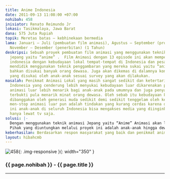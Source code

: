 ```yaml
---
title: Anime Indonesia
date: 2011-09-13 11:08:00 +07:00
nohibah: 458
inisiator: Renato Reimundo Jr
lokasi: Tasikmalaya, Jawa Barat
dana: 575 Juta Rupiah
topik: Meretas batas – kebhinekaan bermedia
lama: Januari – Juli (pembuatan film animasi), Agustus – September (promosi), dan
  November – Desember (penerbitan) (1 Tahun)
deskripsi: Sebuah proyek pembuatan film animasi yang menggunakan teknik animasi 2D
  jepang yaitu “anime” .  Film Animasi dengan 13 episode ini akan memperkenalkan anak-anak
  indonesia dengan kebudayaan lokal tempat-tempat di Indonesia dan pesan moral yang
  mendidik menggunakan teknik penggambaran yang mereka sukai yaitu “anime” dan juga
  bahkan disukai banyak orang dewasa. Juga akan dikemas di dalamnya konten-konten
  yang disukai oleh anak-anak sesuai survey yang akan dilakukan.
masalah: Penikmat Animasi Lokal yang masih sangat sedikit dan ketertarikan anak-anak
  Indonesia yang cenderung lebih menyukai kebudayaan luar dikarenakan penyajian/teknik
  animasi luar lebih menarik bagi anak-anak pada umumnya dan juga penyajian tersebut
  terbukti pula menarik minat orang dewasa. Oleh sebab itu kebudayaan kita yang seharusnya
  dibanggakan oleh generasi muda sedikit demi sedikit tenggelam oleh kebudayaan asing,
  men-stop animasi luar pun adalah tindakan yang kurang cerdas karena di zaman informasi
  ini anak-anak di seluruh Indonesia bisa mengakses media yang diinginkan tidak perlu
  hanya lewat tv saja.
solusi: |-
  Dengan menggunakan teknik animasi Jepang yaitu “Anime” Animasi akan lebih terlihat hidup dan menarik, dan juga Animasi ini akan di bumbui dengan muatan-muatan lokal seperti tempat, kebudayaan, mitos, nama, dan produk lokal sehingga animasi ini selain sebagai hiburan dapat juga sebagai alat pengenal kebudayaan Nasional.
  Pihak yang diuntungkan melalui proyek ini adalah anak-anak hingga dewasa dan komunitas penikmat anime dunia yang lebih dari 200 juta jiwa.
keberhasilan: Berdasarkan respon masyarakat yang baik dan penikmat animasi yang puas
layout: hibahcmb
---
```


![458](/static/img/hibahcmb/458.png){: .img-responsive }{: width="350" }

### {{ page.nohibah }} - {{ page.title }}

---
